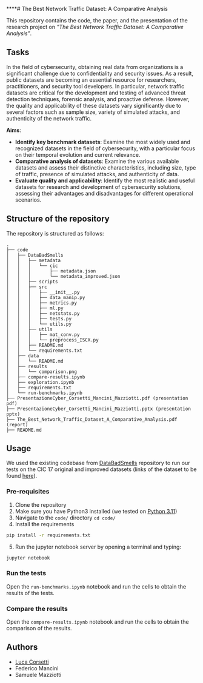 ****# The Best Network Traffic Dataset: A Comparative Analysis

This repository contains the code, the paper, and the presentation of the research project on *"The Best Network Traffic Dataset: A Comparative Analysis"*.

## Tasks
In the field of cybersecurity, obtaining real data from organizations is a significant
challenge due to confidentiality and security issues. As a result, public datasets are
becoming an essential resource for researchers, practitioners, and security tool
developers. In particular, network traffic datasets are critical for the development and
testing of advanced threat detection techniques, forensic analysis, and proactive
defense. However, the quality and applicability of these datasets vary significantly due
to several factors such as sample size, variety of simulated attacks, and authenticity of
the network traffic.

**Aims**:
- **Identify key benchmark datasets**: Examine the most widely used and recognized
datasets in the field of cybersecurity, with a particular focus on their temporal evolution
and current relevance.
- **Comparative analysis of datasets**: Examine the various available datasets and
assess their distinctive characteristics, including size, type of traffic, presence of
simulated attacks, and authenticity of data.
- **Evaluate quality and applicability**: Identify the most realistic and useful datasets for
research and development of cybersecurity solutions, assessing their advantages and
disadvantages for different operational scenarios.

## Structure of the repository
The repository is structured as follows:
```
.
├── code
│   ├── DataBadSmells
│   │   ├── metadata
│   │   │   └── cic
│   │   │       ├── metadata.json
│   │   │       └── metadata_improved.json
│   │   ├── scripts
│   │   ├── src
│   │   │   ├── __init__.py
│   │   │   ├── data_manip.py
│   │   │   ├── metrics.py
│   │   │   ├── ml.py
│   │   │   ├── netstats.py
│   │   │   ├── tests.py
│   │   │   └── utils.py
│   │   ├── utils
│   │   │   ├── mat_conv.py
│   │   │   └── preprocess_ISCX.py
│   │   ├── README.md
│   │   └── requirements.txt
│   ├── data
│   │   └── README.md
│   ├── results
│   │   └── comparison.png
│   ├── compare-results.ipynb
│   ├── exploration.ipynb
│   ├── requirements.txt
│   └── run-benchmarks.ipynb
├── PresentazioneCyber_Corsetti_Mancini_Mazziotti.pdf (presentation pdf)
├── PresentazioneCyber_Corsetti_Mancini_Mazziotti.pptx (presentation pptx)
├── The_Best_Network_Traffic_Dataset_A_Comparative_Analysis.pdf (report)
├── README.md
```

## Usage

We used the existing codebase from [DataBadSmells](https://github.com/DataBadSmells/DataBadSmells) repository to run our tests on the CIC 17 original and improved datasets (links of the dataset to be found [here](./code/data/README.md)).

### Pre-requisites
1. Clone the repository
2. Make sure you have Python3 installed (we tested on [Python 3.11](https://www.python.org/downloads/release/python-3110/))
3. Navigate to the `code/` directory `cd code/`
4. Install the requirements
```bash
pip install -r requirements.txt
```
5. Run the jupyter notebook server by opening a terminal and typing:
```bash
jupyter notebook
```

### Run the tests
Open the `run-benchmarks.ipynb` notebook and run the cells to obtain the results of the tests.

### Compare the results
Open the `compare-results.ipynb` notebook and run the cells to obtain the comparison of the results.

## Authors

- [Luca Corsetti](https://github.com/ilcors-dev)
- Federico Mancini
- Samuele Mazziotti
